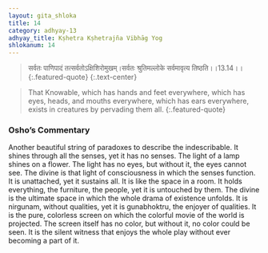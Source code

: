 ```yaml
---
layout: gita_shloka
title: 14
category: adhyay-13
adhyay_title: Kṣhetra Kṣhetrajña Vibhāg Yog
shlokanum: 14
---
```


> सर्वतः पाणिपादं तत्सर्वतोऽक्षिशिरोमुखम्।सर्वतः श्रुतिमल्लोके सर्वमावृत्य तिष्ठति।।13.14।।
{:.featured-quote}
{:.text-center}

> That Knowable, which has hands and feet everywhere, which has eyes, heads, and mouths everywhere, which has ears everywhere, exists in creatures by pervading them all.
{:.featured-quote}

### Osho’s Commentary
Another beautiful string of paradoxes to describe the indescribable.
It shines through all the senses, yet it has no senses. The light of a lamp shines on a flower. The light has no eyes, but without it, the eyes cannot see. The divine is that light of consciousness in which the senses function.
It is unattached, yet it sustains all. It is like the space in a room. It holds everything, the furniture, the people, yet it is untouched by them. The divine is the ultimate space in which the whole drama of existence unfolds.
It is nirgunam, without qualities, yet it is gunabhoktru, the enjoyer of qualities. It is the pure, colorless screen on which the colorful movie of the world is projected. The screen itself has no color, but without it, no color could be seen. It is the silent witness that enjoys the whole play without ever becoming a part of it.
